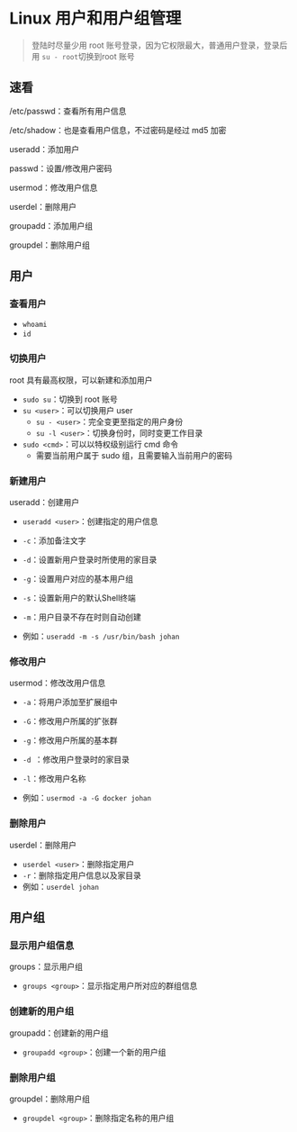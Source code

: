 # Linux 用户和用户组管理

> 登陆时尽量少用 root 账号登录，因为它权限最大，普通用户登录，登录后用 `su - root`切换到root 账号
>



## 速看

/etc/passwd：查看所有用户信息

/etc/shadow：也是查看用户信息，不过密码是经过 md5 加密

useradd：添加用户

passwd：设置/修改用户密码

usermod：修改用户信息

userdel：删除用户

groupadd：添加用户组

groupdel：删除用户组



## 用户

### 查看用户

- `whoami`
- `id`

### 切换用户

root 具有最高权限，可以新建和添加用户

- `sudo su`：切换到 root 账号
- `su <user>`：可以切换用户 user
  - `su - <user>`：完全变更至指定的用户身份
  - `su -l <user>`：切换身份时，同时变更工作目录
- `sudo <cmd>`：可以以特权级别运行 cmd 命令
  - 需要当前用户属于 sudo 组，且需要输入当前用户的密码

### 新建用户

useradd：创建用户

- `useradd <user>`：创建指定的用户信息

- `-c`：添加备注文字
- `-d`：设置新用户登录时所使用的家目录
- `-g`：设置用户对应的基本用户组
- `-s`：设置新用户的默认Shell终端
- `-m`：用户目录不存在时则自动创建
- 例如：`useradd -m -s /usr/bin/bash johan`

### 修改用户

usermod：修改改用户信息

- `-a`：将用户添加至扩展组中
- `-G`：修改用户所属的扩张群
- `-g`：修改用户所属的基本群
- `-d `：修改用户登录时的家目录
- `-l`：修改用户名称

- 例如：`usermod -a -G docker johan `

### 删除用户

userdel：删除用户

- `userdel <user>`：删除指定用户
- `-r`：删除指定用户信息以及家目录
- 例如：`userdel johan `

## 用户组

### 显示用户组信息

groups：显示用户组

- `groups <group>`：显示指定用户所对应的群组信息

### 创建新的用户组

groupadd：创建新的用户组

- `groupadd <group>`：创建一个新的用户组

### 删除用户组

groupdel：删除用户组

- `groupdel <group>`：删除指定名称的用户组

